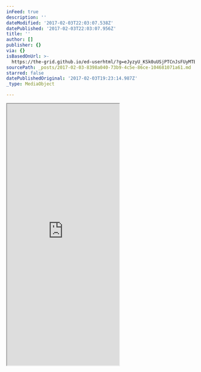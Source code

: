 ```yaml
---
inFeed: true
description: ''
dateModified: '2017-02-03T22:03:07.538Z'
datePublished: '2017-02-03T22:03:07.956Z'
title: ''
author: []
publisher: {}
via: {}
isBasedOnUrl: >-
  https://the-grid.github.io/ed-userhtml/?g=eJyzyU_KSk0uUSjPTCnJsFUyMTBQUshIzUzPKLFVMgWyUxJLEm2VkvLzs3MTi7L1isvTlOxs9CGa7ABjiBP1
sourcePath: _posts/2017-02-03-8398a040-73b9-4c5e-86ce-104681071a61.md
starred: false
datePublishedOriginal: '2017-02-03T19:23:14.987Z'
_type: MediaObject

---
```

<iframe src="https://the-grid.github.io/ed-userhtml/?g=eJwlzUEOwiAQQNGrkEncdtCN0ZTuPMgIYwcDgcAY6u3b6Oq_3Z_L881ezYhBxcHZ2hMY4biKOrjaS93ABFJyIKq13xEbjTXq5EvGUdKLfbC3nzJT_zTGTF25odZE36OPjXJNPInmBMuM_-GyA70JKkM" height="700" style=""></iframe>